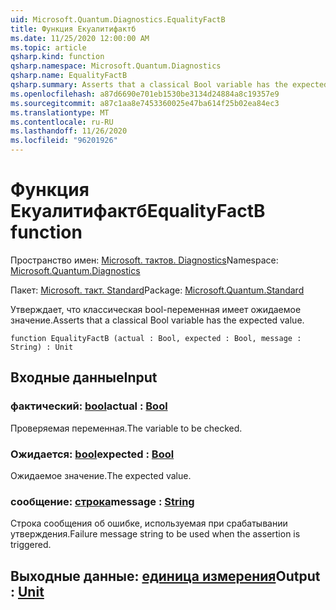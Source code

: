 ```yaml
---
uid: Microsoft.Quantum.Diagnostics.EqualityFactB
title: Функция Екуалитифактб
ms.date: 11/25/2020 12:00:00 AM
ms.topic: article
qsharp.kind: function
qsharp.namespace: Microsoft.Quantum.Diagnostics
qsharp.name: EqualityFactB
qsharp.summary: Asserts that a classical Bool variable has the expected value.
ms.openlocfilehash: a87d6690e701eb1530be3134d24884a8c19357e9
ms.sourcegitcommit: a87c1aa8e7453360025e47ba614f25b02ea84ec3
ms.translationtype: MT
ms.contentlocale: ru-RU
ms.lasthandoff: 11/26/2020
ms.locfileid: "96201926"
---
```

# <a name="equalityfactb-function"></a><span data-ttu-id="9f3d6-102">Функция Екуалитифактб</span><span class="sxs-lookup"><span data-stu-id="9f3d6-102">EqualityFactB function</span></span>

<span data-ttu-id="9f3d6-103">Пространство имен: [Microsoft. тактов. Diagnostics](xref:Microsoft.Quantum.Diagnostics)</span><span class="sxs-lookup"><span data-stu-id="9f3d6-103">Namespace: [Microsoft.Quantum.Diagnostics](xref:Microsoft.Quantum.Diagnostics)</span></span>

<span data-ttu-id="9f3d6-104">Пакет: [Microsoft. такт. Standard](https://nuget.org/packages/Microsoft.Quantum.Standard)</span><span class="sxs-lookup"><span data-stu-id="9f3d6-104">Package: [Microsoft.Quantum.Standard](https://nuget.org/packages/Microsoft.Quantum.Standard)</span></span>


<span data-ttu-id="9f3d6-105">Утверждает, что классическая bool-переменная имеет ожидаемое значение.</span><span class="sxs-lookup"><span data-stu-id="9f3d6-105">Asserts that a classical Bool variable has the expected value.</span></span>

```qsharp
function EqualityFactB (actual : Bool, expected : Bool, message : String) : Unit
```


## <a name="input"></a><span data-ttu-id="9f3d6-106">Входные данные</span><span class="sxs-lookup"><span data-stu-id="9f3d6-106">Input</span></span>

### <a name="actual--bool"></a><span data-ttu-id="9f3d6-107">фактический: [bool](xref:microsoft.quantum.lang-ref.bool)</span><span class="sxs-lookup"><span data-stu-id="9f3d6-107">actual : [Bool](xref:microsoft.quantum.lang-ref.bool)</span></span>

<span data-ttu-id="9f3d6-108">Проверяемая переменная.</span><span class="sxs-lookup"><span data-stu-id="9f3d6-108">The variable to be checked.</span></span>


### <a name="expected--bool"></a><span data-ttu-id="9f3d6-109">Ожидается: [bool](xref:microsoft.quantum.lang-ref.bool)</span><span class="sxs-lookup"><span data-stu-id="9f3d6-109">expected : [Bool](xref:microsoft.quantum.lang-ref.bool)</span></span>

<span data-ttu-id="9f3d6-110">Ожидаемое значение.</span><span class="sxs-lookup"><span data-stu-id="9f3d6-110">The expected value.</span></span>


### <a name="message--string"></a><span data-ttu-id="9f3d6-111">сообщение: [строка](xref:microsoft.quantum.lang-ref.string)</span><span class="sxs-lookup"><span data-stu-id="9f3d6-111">message : [String](xref:microsoft.quantum.lang-ref.string)</span></span>

<span data-ttu-id="9f3d6-112">Строка сообщения об ошибке, используемая при срабатывании утверждения.</span><span class="sxs-lookup"><span data-stu-id="9f3d6-112">Failure message string to be used when the assertion is triggered.</span></span>



## <a name="output--unit"></a><span data-ttu-id="9f3d6-113">Выходные данные: [единица измерения](xref:microsoft.quantum.lang-ref.unit)</span><span class="sxs-lookup"><span data-stu-id="9f3d6-113">Output : [Unit](xref:microsoft.quantum.lang-ref.unit)</span></span>

